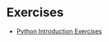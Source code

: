 # Exercises

* [Python Introduction Exercises](https://github.com/ccs-fall-2023/exercises/tree/main/python-intro)
